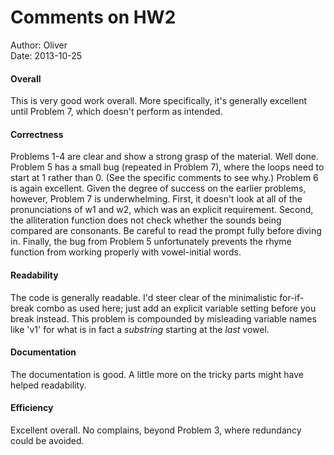 # Comments on HW2

Author: Oliver  
Date: 2013-10-25

#### Overall

This is very good work overall. More specifically, it's generally excellent until Problem 7, which doesn't perform as intended.

#### Correctness

Problems 1-4 are clear and show a strong grasp of the material. Well done. Problem 5 has a small bug (repeated in Problem 7), where the loops need to start at 1 rather than 0. (See the specific comments to see why.) Problem 6 is again excellent. Given the degree of success on the earlier problems, however, Problem 7 is underwhelming. First, it doesn't look at all of the pronunciations of w1 and w2, which was an explicit requirement. Second, the alliteration function does not check whether the sounds being compared are consonants. Be careful to read the prompt fully before diving in. Finally, the bug from Problem 5 unfortunately prevents the rhyme function from working properly with vowel-initial words.

#### Readability

The code is generally readable. I'd steer clear of the minimalistic for-if-break combo as used here; just add an explicit variable setting before you break instead. This problem is compounded by misleading variable names like 'v1' for what is in fact a *substring* starting at the *last* vowel.

#### Documentation

The documentation is good. A little more on the tricky parts might have helped readability.

#### Efficiency

Excellent overall. No complains, beyond Problem 3, where redundancy could be avoided.